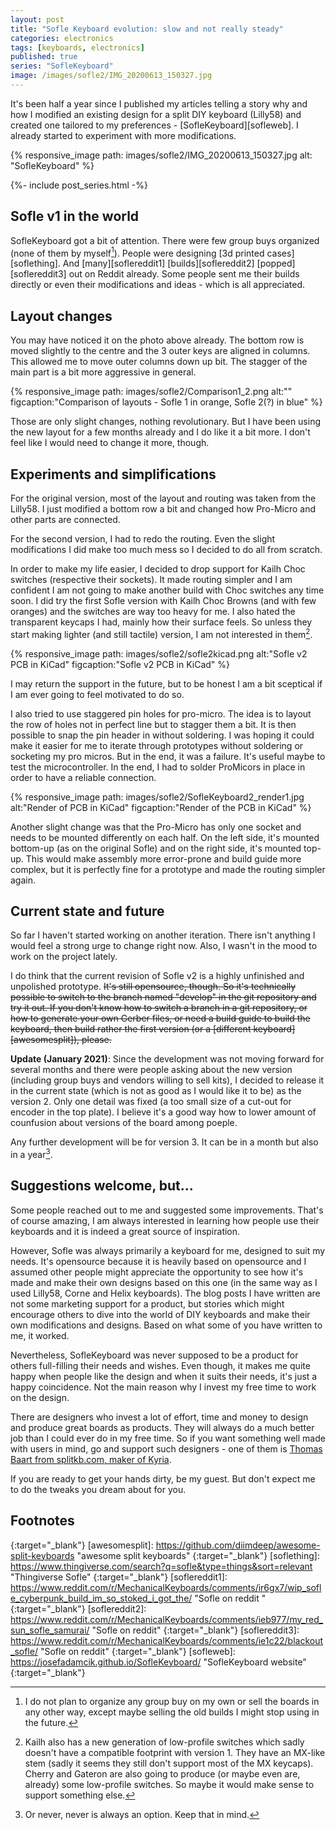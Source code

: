 ```yaml
---
layout: post
title: "Sofle Keyboard evolution: slow and not really steady"
categories: electronics
tags: [keyboards, electronics]
published: true
series: "SofleKeyboard"
image: /images/sofle2/IMG_20200613_150327.jpg
---
```


It's been half a year since I published my articles telling a story why and how I modified an existing design for a split DIY keyboard (Lilly58) and created one tailored to my preferences - [SofleKeyboard][sofleweb]. I already started to experiment with more modifications.

{% responsive_image path: images/sofle2/IMG_20200613_150327.jpg alt: "SofleKeyboard" %}

<!--more--> 

{%- include post_series.html -%}

## Sofle v1 in the world

SofleKeyboard got a bit of attention. There were few group buys organized (none of them by myself[^2]). People were designing [3d printed cases][soflething]. And [many][soflereddit1] [builds][soflereddit2] [popped][soflereddit3] out on Reddit already. Some people sent me their builds directly or even their modifications and ideas - which is all appreciated.

## Layout changes

You may have noticed it on the photo above already. The bottom row is moved slightly to the centre and the 3 outer keys are aligned in columns. This allowed me to move outer columns down up bit. The stagger of the main part is a bit more aggressive in general. 

{% responsive_image path: images/sofle2/Comparison1_2.png alt:""  figcaption:"Comparison of layouts - Sofle 1 in orange, Sofle 2(?) in blue" %}

Those are only slight changes, nothing revolutionary. But I have been using the new layout for a few months already and I do like it a bit more. I don't feel like I would need to change it more, though.


## Experiments and simplifications

For the original version, most of the layout and routing was taken from the Lilly58. I just modified a bottom row a bit and changed how Pro-Micro and other parts are connected.

For the second version, I had to redo the routing. Even the slight modifications I did make too much mess so I decided to do all from scratch. 

In order to make my life easier, I decided to drop support for Kailh Choc switches (respective their sockets). It made routing simpler and I am confident I am not going to make another build with Choc switches any time soon. I did try the first Sofle version with Kailh Choc Browns (and with few oranges) and the switches are way too heavy for me. I also hated the transparent keycaps I had, mainly how their surface feels. So unless they start making lighter (and still tactile) version, I am not interested in them[^1].

{% responsive_image path: images/sofle2/sofle2kicad.png alt:"Sofle v2 PCB in KiCad"  figcaption:"Sofle v2 PCB in KiCad" %}

I may return the support in the future, but to be honest I am a bit sceptical if I am ever going to feel motivated to do so.

I also tried to use staggered pin holes for pro-micro. The idea is to layout the row of holes not in perfect line but to stagger them a bit. It is then possible to snap the pin header in without soldering. I was hoping it could make it easier for me to iterate through prototypes without soldering or socketing my pro micros. But in the end, it was a failure. It's useful maybe to test the microcontroller. In the end, I had to solder ProMicors in place in order to have a reliable connection.

{% responsive_image path: images/sofle2/SofleKeyboard2_render1.jpg alt:"Render of PCB in KiCad"  figcaption:"Render of the PCB in KiCad" %}

Another slight change was that the Pro-Micro has only one socket and needs to be mounted differently on each half. On the left side, it's mounted bottom-up (as on the original Sofle) and on the right side, it's mounted top-up. This would make assembly more error-prone and build guide more complex, but it is perfectly fine for a prototype and made the routing simpler again.

## Current state and future

So far I haven't started working on another iteration. There isn't anything I would feel a strong urge to change right now. Also, I wasn't in the mood to work on the project lately.

I do think that the current revision of Sofle v2 is a highly unfinished and unpolished prototype. ~~It's still opensource, though. So it's technically possible to switch to the branch named "develop" in the git repository and try it out. If you don't know how to switch a branch in a git repository, or how to generate your own Gerber files, or need a build guide to build the keyboard, then build rather the first version (or a [different keyboard][awesomesplit]), please.~~

**Update (January 2021)**: Since the development was not moving forward for several months and there were people asking about the new version (including group buys and vendors willing to sell kits), I decided to release it in the current state (which is not as good as I would like it to be) as the version 2. Only one detail was fixed (a too small size of a cut-out for encoder in the top plate). I believe it's a good way how to lower amount of counfusion about versions of the board among poeple.

Any further development will be for version 3. It can be in a month but also in a year[^3].

## Suggestions welcome, but...

Some people reached out to me and suggested some improvements. That's of course amazing, I am always interested in learning how people use their keyboards and it is indeed a great source of inspiration. 

However, Sofle was always primarily a keyboard for me, designed to suit my needs. It's opensource because it is heavily based on opensource and I assumed other people might appreciate the opportunity to see how it's made and make their own designs based on this one (in the same way as I used Lilly58, Corne and Helix keyboards). The blog posts I have written are not some marketing support for a product, but stories which might encourage others to dive into the world of DIY keyboards and make their own modifications and designs. Based on what some of you have written to me, it worked.

Nevertheless, SofleKeyboard was never supposed to be a product for others full-filling their needs and wishes. Even though, it makes me quite happy when people like the design and when it suits their needs, it's just a happy coincidence. Not the main reason why I invest my free time to work on the design.

There are designers who invest a lot of effort, time and money to design and produce great boards as products. They will always do a much better job than I could ever do in my free time. So if you want something well made with users in mind, go and support such designers - one of them is [Thomas Baart from splitkb.com, maker of Kyria][splitkb].

If you are ready to get your hands dirty, be my guest. But don't expect me to do the tweaks you dream about for you. 

## Footnotes

[^1]: Kailh also has a new generation of low-profile switches which sadly doesn't have a compatible footprint with version 1. They have an MX-like stem (sadly it seems they still don't support most of the MX keycaps). Cherry and Gateron are also going to produce (or maybe even are, already) some low-profile switches. So maybe it would make sense to support something else.
[^2]: I do not plan to organize any group buy on my own or sell the boards in any other way, except maybe selling the old builds I might stop using in the future.
[^3]: Or never, never is always an option. Keep that in mind.

[splitkb]: <https://splitkb.com/> "splitkb."
{:target="_blank"}
[awesomesplit]: <https://github.com/diimdeep/awesome-split-keyboards> "awesome split keyboards"
{:target="_blank"}
[soflething]: <https://www.thingiverse.com/search?q=sofle&type=things&sort=relevant> "Thingiverse Sofle"
{:target="_blank"}
[soflereddit1]: <https://www.reddit.com/r/MechanicalKeyboards/comments/ir6gx7/wip_sofle_cyberpunk_build_im_so_stoked_i_got_the/> "Sofle on reddit "
{:target="_blank"}
[soflereddit2]: <https://www.reddit.com/r/MechanicalKeyboards/comments/ieb977/my_red_sun_sofle_samurai/> "Sofle on reddit"
{:target="_blank"}
[soflereddit3]: <https://www.reddit.com/r/MechanicalKeyboards/comments/ie1c22/blackout_sofle/> "Sofle on reddit"
{:target="_blank"}
[sofleweb]: <https://josefadamcik.github.io/SofleKeyboard/> "SofleKeyboard website"
{:target="_blank"}



